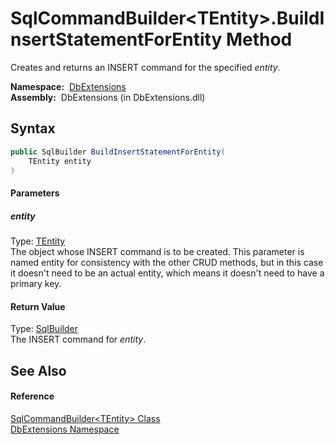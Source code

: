 SqlCommandBuilder&lt;TEntity>.BuildInsertStatementForEntity Method
==================================================================
Creates and returns an INSERT command for the specified *entity*.

  **Namespace:**  [DbExtensions][1]  
  **Assembly:**  DbExtensions (in DbExtensions.dll)

Syntax
------

```csharp
public SqlBuilder BuildInsertStatementForEntity(
	TEntity entity
)
```

#### Parameters

##### *entity*
Type: [TEntity][2]  
 The object whose INSERT command is to be created. This parameter is named entity for consistency with the other CRUD methods, but in this case it doesn't need to be an actual entity, which means it doesn't need to have a primary key.

#### Return Value
Type: [SqlBuilder][3]  
The INSERT command for *entity*.

See Also
--------

#### Reference
[SqlCommandBuilder&lt;TEntity> Class][2]  
[DbExtensions Namespace][1]  

[1]: ../README.md
[2]: README.md
[3]: ../SqlBuilder/README.md